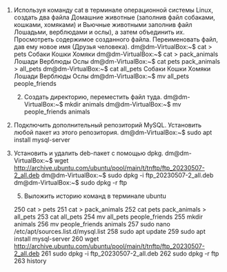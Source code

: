 1. Используя команду cat в терминале операционной системы Linux, создать два файла Домашние животные (заполнив файл собаками, кошками, хомяками) и Вьючные животными заполнив файл Лошадьми, верблюдами и ослы), а затем объединить их. Просмотреть содержимое созданного файла. Переименовать файл, дав ему новое имя (Друзья человека).
    dm@dm-VirtualBox:~$ cat > pets
    Собаки 
    Кошки
    Хомяки
    dm@dm-VirtualBox:~$ cat > pack_animals
    Лошади
    Верблюды
    Ослы
    dm@dm-VirtualBox:~$ cat pets pack_animals > all_pets
    dm@dm-VirtualBox:~$ cat all_pets
    Собаки
    Кошки
    Хомяки
    Лошади
    Верблюды
    Ослы
    dm@dm-VirtualBox:~$ mv all_pets people_friends

   2. Создать директорию, переместить файл туда.
    dm@dm-VirtualBox:~$ mkdir animals
    dm@dm-VirtualBox:~$ mv people_friends animals

3. Подключить дополнительный репозиторий MySQL. Установить любой пакет из этого репозитория.
    dm@dm-VirtualBox:~$ sudo apt install mysql-server
   
4. Установить и удалить deb-пакет с помощью dpkg.
    dm@dm-VirtualBox:~$ wget http://archive.ubuntu.com/ubuntu/pool/main/t/tnftp/ftp_20230507-2_all.deb
    dm@dm-VirtualBox:~$ sudo dpkg -i ftp_20230507-2_all.deb
    dm@dm-VirtualBox:~$ sudo dpkg -r ftp

   5. Выложить историю команд в терминале ubuntu

    250  cat > pets
    251  cat > pack_animals
    252  cat pets pack_animals > all_pets
    253  cat all_pets
    254  mv all_pets people_friends
    255  mkdir animals
    256  mv people_friends animals
    257  sudo nano /etc/apt/sources.list.d/mysql.list
    258  sudo apt update
    259  sudo apt install mysql-server
    260  wget http://archive.ubuntu.com/ubuntu/pool/main/t/tnftp/ftp_20230507-2_all.deb
    261  sudo dpkg -i ftp_20230507-2_all.deb
    262  sudo dpkg -r ftp
    263  history
